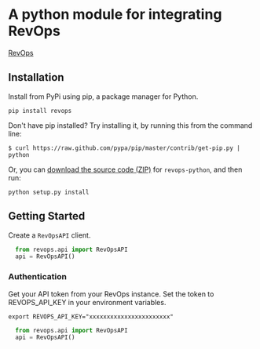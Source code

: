 # A python module for integrating RevOps

[RevOps](https://www.revops.io)

## Installation

Install from PyPi using pip, a package manager for Python.

```
pip install revops
```

Don't have pip installed? Try installing it, by running this from the command
line:

    $ curl https://raw.github.com/pypa/pip/master/contrib/get-pip.py | python

Or, you can [download the source code
(ZIP)](https://github.com/revops-io/revops-python/zipball/master "revops-python
source code") for `revops-python`, and then run:

    python setup.py install

## Getting Started

Create a `RevOpsAPI` client.

```python
  from revops.api import RevOpsAPI
  api = RevOpsAPI()
```

### Authentication

Get your API token from your RevOps instance. Set the token to REVOPS_API_KEY in your environment variables.

    export REVOPS_API_KEY="xxxxxxxxxxxxxxxxxxxxxxx"

```python
  from revops.api import RevOpsAPI
  api = RevOpsAPI()
